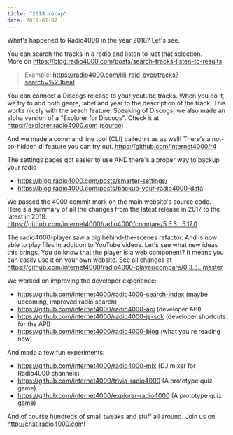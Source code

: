 ```yaml
---
title: "2018 recap"
date: 2019-01-07
---
```


What's happened to Radio4000 in the year 2018? Let's see.

You can search the tracks in a radio and listen to just that selection.  
More on https://blog.radio4000.com/posts/search-tracks-listen-to-results

> Example: https://radio4000.com/lili-raid-over/tracks?search=%23beat. 

You can connect a Discogs release to your youtube tracks. When you do it, we try to add both genre, label and year to the description of the track. This works nicely with the seach feature. Speaking of Discogs, we also made an alpha version of a "Explorer for Discogs". Check it at https://explorer.radio4000.com ([source](https://github.com/internet4000/explorer-discogs))

And we made a command line tool (CLI) called `r4` as as well! There's a not-so-hidden dl feature you can try out. https://github.com/internet4000/r4

The settings pages got easier to use AND there's a proper way to backup your radio 

- https://blog.radio4000.com/posts/smarter-settings/
- https://blog.radio4000.com/posts/backup-your-radio4000-data

We passed the 4000 commit mark on the main website's source code. Here's a summary of all the changes from the latest release in 2017 to the latest in 2018:
https://github.com/internet4000/radio4000/compare/5.5.3...5.17.0

The radio4000-player saw a big behind-the-scenes refactor. And is now able to play files in addition to YouTube videos. Let's see what new ideas this brings. You do know that the player is a web component? It means you can easily use it on your own website. See all changes at https://github.com/internet4000/radio4000-player/compare/0.3.3...master

We worked on improving the developer experience:

- https://github.com/internet4000/radio4000-search-index (maybe upcoming, improved radio search)
- https://github.com/internet4000/radio4000-api (developer API)
- https://github.com/internet4000/radio4000-js-sdk (developer shortcuts for the API)
- https://github.com/internet4000/radio4000-blog (what you're reading now)

And made a few fun experiments:

- https://github.com/internet4000/radio4000-mix (DJ mixer for Radio4000 channels)
- https://github.com/internet4000/trivia-radio4000 (A prototype quiz game)
- https://github.com/internet4000/explorer-radio4000 (A prototype quiz game)

And of course hundreds of small tweaks and stuff all around. Join us on http://chat.radio4000.com!
